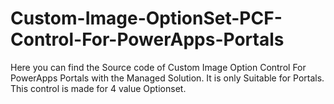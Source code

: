 # Custom-Image-OptionSet-PCF-Control-For-PowerApps-Portals
Here you can find the Source code of Custom Image Option Control For PowerApps Portals with the Managed Solution. It is only Suitable for Portals. This control is made for 4 value Optionset.
